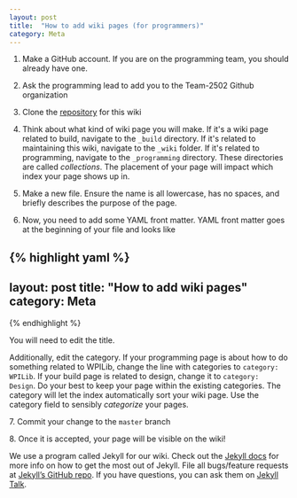 ```yaml
---
layout: post
title:  "How to add wiki pages (for programmers)"
category: Meta
---
```


1. Make a GitHub account. If you are on the programming team, you should already have one.

1. Ask the programming lead to add you to the Team-2502 Github organization

1. Clone the [repository](https://github.com/Team-2502/Team-2502.github.io) for this wiki

1. Think about what kind of wiki page you will make. If it's a wiki page related to build, navigate to the `_build` directory. If it's related to maintaining this wiki, navigate to the `_wiki` folder. If it's related to programming, navigate to the `_programming` directory. These directories are called *collections*. The placement of your page will impact which index your page shows up in.

1. Make a new file. Ensure the name is all lowercase, has no spaces, and briefly describes the purpose of the page.

1. Now, you need to add some YAML front matter. YAML front matter goes at the beginning of your file and looks like

{% highlight yaml %}
---
layout: post
title:  "How to add wiki pages"
category: Meta
---
{% endhighlight %}

You will need to edit the title.

Additionally, edit the category. If your programming page is about how to do something related to WPILib, change the line with categories to `category: WPILib`. If your build page is related to design, change it to `category: Design`. Do your best to keep your page within the existing categories. The category will let the index automatically sort your wiki page. Use the category field to sensibly *categorize* your pages.

7\. Commit your change to the `master` branch

8\. Once it is accepted, your page will be visible on the wiki!


We use a program called Jekyll for our wiki. Check out the [Jekyll docs][jekyll-docs] for more info on how to get the most out of Jekyll. File all bugs/feature requests at [Jekyll’s GitHub repo][jekyll-gh]. If you have questions, you can ask them on [Jekyll Talk][jekyll-talk].

[jekyll-docs]: https://jekyllrb.com/docs/home
[jekyll-gh]:   https://github.com/jekyll/jekyll
[jekyll-talk]: https://talk.jekyllrb.com/
